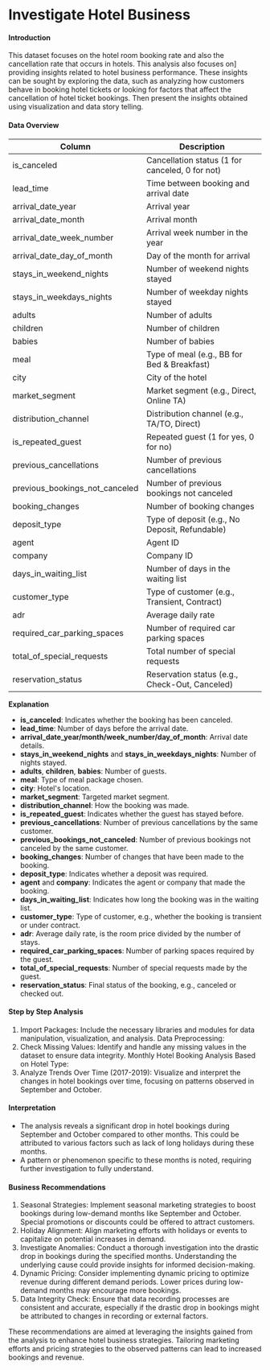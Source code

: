 # Investigate Hotel Business

#### Introduction
This dataset focuses on the hotel room booking rate and also the cancellation rate that occurs in hotels. This analysis also focuses on] providing insights related to hotel business performance. These insights can be sought by exploring the data, such as analyzing how customers behave in booking hotel tickets or looking for factors that affect the cancellation of hotel ticket bookings. Then present the insights obtained using visualization and data story telling.

#### Data Overview

| Column                          | Description                                                |
|---------------------------------|------------------------------------------------------------|
| is_canceled                     | Cancellation status (1 for canceled, 0 for not)            |
| lead_time                       | Time between booking and arrival date                      |
| arrival_date_year               | Arrival year                                               |
| arrival_date_month              | Arrival month                                              |
| arrival_date_week_number        | Arrival week number in the year                            |
| arrival_date_day_of_month       | Day of the month for arrival                               |
| stays_in_weekend_nights         | Number of weekend nights stayed                            |
| stays_in_weekdays_nights        | Number of weekday nights stayed                            |
| adults                          | Number of adults                                           |
| children                        | Number of children                                          |
| babies                          | Number of babies                                            |
| meal                            | Type of meal (e.g., BB for Bed & Breakfast)                |
| city                            | City of the hotel                                           |
| market_segment                  | Market segment (e.g., Direct, Online TA)                   |
| distribution_channel            | Distribution channel (e.g., TA/TO, Direct)                 |
| is_repeated_guest               | Repeated guest (1 for yes, 0 for no)                       |
| previous_cancellations          | Number of previous cancellations                            |
| previous_bookings_not_canceled  | Number of previous bookings not canceled                   |
| booking_changes                 | Number of booking changes                                  |
| deposit_type                    | Type of deposit (e.g., No Deposit, Refundable)             |
| agent                           | Agent ID                                                   |
| company                         | Company ID                                                 |
| days_in_waiting_list            | Number of days in the waiting list                         |
| customer_type                   | Type of customer (e.g., Transient, Contract)               |
| adr                             | Average daily rate                                         |
| required_car_parking_spaces     | Number of required car parking spaces                      |
| total_of_special_requests       | Total number of special requests                           |
| reservation_status              | Reservation status (e.g., Check-Out, Canceled)             |

**Explanation**

- **is_canceled**: Indicates whether the booking has been canceled.
- **lead_time**: Number of days before the arrival date.
- **arrival_date_year/month/week_number/day_of_month**: Arrival date details.
- **stays_in_weekend_nights** and **stays_in_weekdays_nights**: Number of nights stayed.
- **adults**, **children**, **babies**: Number of guests.
- **meal**: Type of meal package chosen.
- **city**: Hotel's location.
- **market_segment**: Targeted market segment.
- **distribution_channel**: How the booking was made.
- **is_repeated_guest**: Indicates whether the guest has stayed before.
- **previous_cancellations**: Number of previous cancellations by the same customer.
- **previous_bookings_not_canceled**: Number of previous bookings not canceled by the same customer.
- **booking_changes**: Number of changes that have been made to the booking.
- **deposit_type**: Indicates whether a deposit was required.
- **agent** and **company**: Indicates the agent or company that made the booking.
- **days_in_waiting_list**: Indicates how long the booking was in the waiting list.
- **customer_type**: Type of customer, e.g., whether the booking is transient or under contract.
- **adr**: Average daily rate, is the room price divided by the number of stays.
- **required_car_parking_spaces**: Number of parking spaces required by the guest.
- **total_of_special_requests**: Number of special requests made by the guest.
- **reservation_status**: Final status of the booking, e.g., canceled or checked out.

#### Step by Step Analysis
1. Import Packages: Include the necessary libraries and modules for data manipulation, visualization, and analysis.
Data Preprocessing:
2. Check Missing Values: Identify and handle any missing values in the dataset to ensure data integrity.
Monthly Hotel Booking Analysis Based on Hotel Type:
3. Analyze Trends Over Time (2017-2019): Visualize and interpret the changes in hotel bookings over time, focusing on patterns observed in September and October.

#### Interpretation
- The analysis reveals a significant drop in hotel bookings during September and October compared to other months. This could be attributed to various factors such as lack of long holidays during these months.
- A pattern or phenomenon specific to these months is noted, requiring further investigation to fully understand.

#### Business Recommendations
1. Seasonal Strategies: Implement seasonal marketing strategies to boost bookings during low-demand months like September and October. Special promotions or discounts could be offered to attract customers.
2. Holiday Alignment: Align marketing efforts with holidays or events to capitalize on potential increases in demand.
3. Investigate Anomalies: Conduct a thorough investigation into the drastic drop in bookings during the specified months. Understanding the underlying cause could provide insights for informed decision-making.
4. Dynamic Pricing: Consider implementing dynamic pricing to optimize revenue during different demand periods. Lower prices during low-demand months may encourage more bookings.
5. Data Integrity Check: Ensure that data recording processes are consistent and accurate, especially if the drastic drop in bookings might be attributed to changes in recording or external factors.

These recommendations are aimed at leveraging the insights gained from the analysis to enhance hotel business strategies. Tailoring marketing efforts and pricing strategies to the observed patterns can lead to increased bookings and revenue.
   
